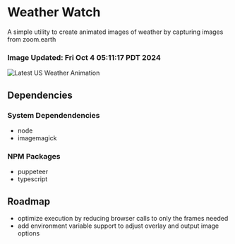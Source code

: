 # Weather Watch

A simple utility to create animated images of weather by capturing images from zoom.earth

### Image Updated: Fri Oct  4 05:11:17 PDT 2024

![Latest US Weather Animation](animations/2024-10-04.webp)

## Dependencies
### System Dependendencies
* node
* imagemagick
### NPM Packages
* puppeteer
* typescript

## Roadmap
* optimize execution by reducing browser calls to only the frames needed
* add environment variable support to adjust overlay and output image options
